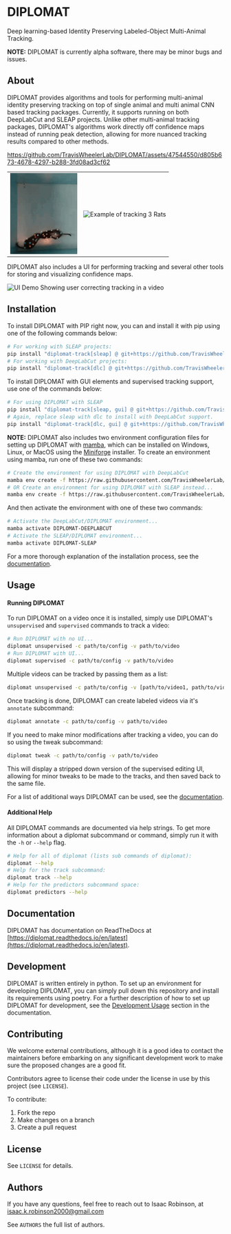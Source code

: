 # DIPLOMAT

Deep learning-based Identity Preserving Labeled-Object Multi-Animal Tracking.

**NOTE:** DIPLOMAT is currently alpha software, there may be minor bugs and issues.

## About

DIPLOMAT provides algorithms and tools for performing multi-animal identity preserving tracking on top of single animal and multi animal CNN based tracking packages. Currently, it supports running on both DeepLabCut and SLEAP projects.
Unlike other multi-animal tracking packages, DIPLOMAT's algorithms work directly off confidence maps instead of running peak detection, allowing for more nuanced tracking results compared to other methods. 

https://github.com/TravisWheelerLab/DIPLOMAT/assets/47544550/d805b673-4678-4297-b288-3fd08ad3cf62

|                                                            |                                                  |
|------------------------------------------------------------|--------------------------------------------------|
| ![Example of tracking 2 Degus in a Box](docs/source/_static/imgs/example1.png) | ![Example of tracking 3 Rats](docs/source/_static/imgs/example2.png) |

DIPLOMAT also includes a UI for performing tracking and several other tools for storing and visualizing confidence maps. 

![UI Demo Showing user correcting tracking in a video](docs/source/_static/imgs/UIDemo.png)

## Installation

To install DIPLOMAT with PIP right now, you can and install it with pip using one of the following commands below:
```bash
# For working with SLEAP projects:
pip install "diplomat-track[sleap] @ git+https://github.com/TravisWheelerLab/DIPLOMAT.git"
# For working with DeepLabCut projects:
pip install "diplomat-track[dlc] @ git+https://github.com/TravisWheelerLab/DIPLOMAT.git"
```
To install DIPLOMAT with GUI elements and supervised tracking support, use one of the commands below:
```bash
# For using DIPLOMAT with SLEAP
pip install "diplomat-track[sleap, gui] @ git+https://github.com/TravisWheelerLab/DIPLOMAT.git"
# Again, replace sleap with dlc to install with DeepLabCut support.
pip install "diplomat-track[dlc, gui] @ git+https://github.com/TravisWheelerLab/DIPLOMAT.git"
```

**NOTE:** DIPLOMAT also includes two environment configuration files for setting up DIPLOMAT with 
[mamba](https://mamba.readthedocs.io/en/latest/installation/mamba-installation.html), which can
be installed on Windows, Linux, or MacOS using the [Miniforge](https://github.com/conda-forge/miniforge) installer.
To create an environment using mamba, run one of these two commands:
```bash
# Create the environment for using DIPLOMAT with DeepLabCut
mamba env create -f https://raw.githubusercontent.com/TravisWheelerLab/DIPLOMAT/main/conda-environments/DIPLOMAT-DEEPLABCUT.yaml
# OR Create an environment for using DIPLOMAT with SLEAP instead...
mamba env create -f https://raw.githubusercontent.com/TravisWheelerLab/DIPLOMAT/main/conda-environments/DIPLOMAT-SLEAP.yaml
```
And then activate the environment with one of these two commands:
```bash
# Activate the DeepLabCut/DIPLOMAT environment...
mamba activate DIPLOMAT-DEEPLABCUT
# Activate the SLEAP/DIPLOMAT environment...
mamba activate DIPLOMAT-SLEAP
```

For a more thorough explanation of the installation process, see the [documentation](https://diplomat.readthedocs.io/en/latest/installation.html).

## Usage

#### Running DIPLOMAT

To run DIPLOMAT on a video once it is installed, simply use DIPLOMAT's `unsupervised` and `supervised` commands to track a video:
```bash
# Run DIPLOMAT with no UI...
diplomat unsupervised -c path/to/config -v path/to/video
# Run DIPLOMAT with UI...
diplomat supervised -c path/to/config -v path/to/video
```

Multiple videos can be tracked by passing them as a list:
```bash
diplomat unsupervised -c path/to/config -v [path/to/video1, path/to/video2, "path/to/video3"]
```

Once tracking is done, DIPLOMAT can create labeled videos via it's `annotate` subcommand:
```bash
diplomat annotate -c path/to/config -v path/to/video
```

If you need to make minor modifications after tracking a video, you can do so using the tweak subcommand:
```bash
diplomat tweak -c path/to/config -v path/to/video
```
This will display a stripped down version of the supervised editing UI, allowing for minor tweaks to be made to the tracks, and then
saved back to the same file.

For a list of additional ways DIPLOMAT can be used, see the [documentation](https://diplomat.readthedocs.io/en/latest/basic_usage.html).

#### Additional Help

All DIPLOMAT commands are documented via help strings. To get more information about a diplomat subcommand or command, simply run it with the `-h` or `--help` flag.

```bash
# Help for all of diplomat (lists sub commands of diplomat):
diplomat --help 
# Help for the track subcommand:
diplomat track --help
# Help for the predictors subcommand space:
diplomat predictors --help
```

## Documentation

DIPLOMAT has documentation on ReadTheDocs at [https://diplomat.readthedocs.io/en/latest](https://diplomat.readthedocs.io/en/latest).

## Development

DIPLOMAT is written entirely in python. To set up an environment for developing DIPLOMAT, you can simply pull down this repository and install its
requirements using poetry. For a further description of how to set up DIPLOMAT for development, see the 
[Development Usage](https://diplomat.readthedocs.io/en/latest/advanced_usage.html#development-usage) section in the documentation.

## Contributing

We welcome external contributions, although it is a good idea to contact the
maintainers before embarking on any significant development work to make sure
the proposed changes are a good fit.

Contributors agree to license their code under the license in use by this
project (see `LICENSE`).

To contribute:

  1. Fork the repo
  2. Make changes on a branch
  3. Create a pull request

## License

See `LICENSE` for details.

## Authors

If you have any questions, feel free to reach out to Isaac Robinson, at [isaac.k.robinson2000@gmail.com](mailto:isaac.k.robinson2000@gmail.com)

See `AUTHORS` the full list of authors.

